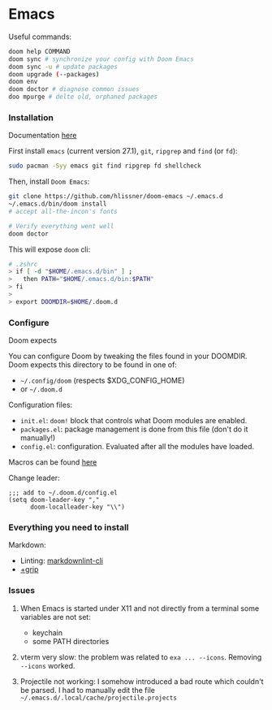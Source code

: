# Emacs

Useful commands:

```bash
doom help COMMAND
doom sync # synchronize your config with Doom Emacs
doom sync -u # update packages
doom upgrade (--packages)
doom env
doom doctor # diagnose common issues
doo mpurge # delte old, orphaned packages
```

### Installation

Documentation [here](https://github.com/hlissner/doom-emacs/blob/develop/docs/getting_started.org#configure)

First install `emacs` (current version 27.1), `git`, `ripgrep` and `find` (or `fd`):

```bash
sudo pacman -Syy emacs git find ripgrep fd shellcheck
```

Then, install `Doom Emacs`:

```bash
git clone https://github.com/hlissner/doom-emacs ~/.emacs.d
~/.emacs.d/bin/doom install
# accept all-the-incon's fonts

# Verify everything went well
doom doctor
```

This will expose `doom` cli:

```bash
# .zshrc
> if [ -d "$HOME/.emacs.d/bin" ] ;
>   then PATH="$HOME/.emacs.d/bin:$PATH"
> fi
>
> export DOOMDIR=$HOME/.doom.d
```

### Configure

Doom expects

You can configure Doom by tweaking the files found in your DOOMDIR. Doom expects this directory to be found in one of:

- `~/.config/doom` (respects $XDG_CONFIG_HOME)
- or `~/.doom.d`

Configuration files:

- `init.el`: `doom!` block that controls what Doom modules are enabled.
- `packages.el`: package management is done from this file (don't do it manually!)
- `config.el`: configuration. Evaluated after all the modules have loaded.

Macros can be found [here](https://github.com/hlissner/doom-emacs/blob/develop/docs/api.org#map)

Change leader:

```elisp
;;; add to ~/.doom.d/config.el
(setq doom-leader-key ","
      doom-localleader-key "\\")
```

### Everything you need to install

Markdown: 

- Linting: [markdownlint-cli](https://github.com/igorshubovych/markdownlint-cli)
- [+grip](https://github.com/seagle0128/grip-mode)

### Issues

1. When Emacs is started under X11 and not directly from a terminal some variables are not set:
   - keychain
   - some PATH directories

2. vterm very slow: the problem was related to `exa ... --icons`. Removing `--icons` worked.

3. Projectile not working: I somehow introduced a bad route which couldn't be parsed. I had to manually edit the file `~/.emacs.d/.local/cache/projectile.projects`
